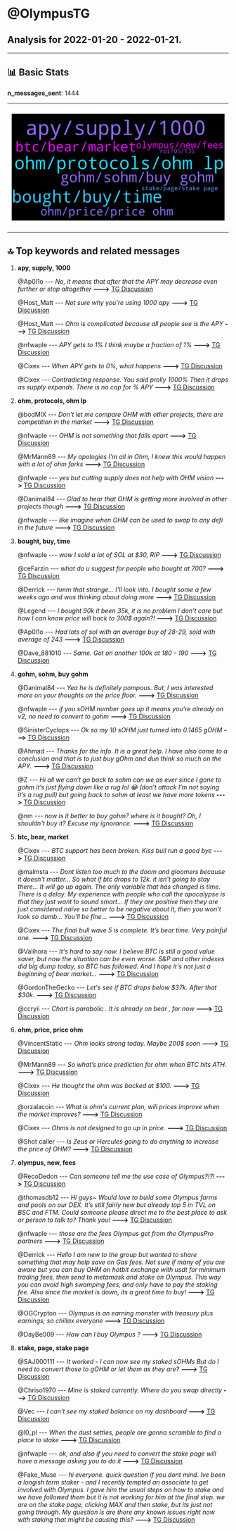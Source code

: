 # **@OlympusTG**
 ## Analysis for **2022-01-20** - **2022-01-21**.

---

## 📊 **Basic Stats**

**n_messages_sent**: 1444

---
![wordcloud](OlympusTG_1Days_wordcloud.png)

---


## 🔝 **Top keywords and related messages**

1. **apy, supply, 1000**

    @Ap0l1o --- *No, it means that after that the APY may decrease even further or stop altogether* **--->** [TG Discussion](https://t.me/OlympusTG/162353)

    @Host_Matt --- *Not sure why you’re using 1000 apy* **--->** [TG Discussion](https://t.me/OlympusTG/160603)

    @Host_Matt --- *Ohm is complicated because all people see is the APY* **--->** [TG Discussion](https://t.me/OlympusTG/163204)

    @nfwaple --- *APY gets to 1% I think maybe a fraction of 1%* **--->** [TG Discussion](https://t.me/OlympusTG/161182)

    @Cixex --- *When APY gets to 0%, what happens* **--->** [TG Discussion](https://t.me/OlympusTG/161181)

    @Cixex --- *Contradicting response.   You said prolly 1000%  Then it drops as supply expands.   There is no cap for % APY* **--->** [TG Discussion](https://t.me/OlympusTG/161688)

2. **ohm, protocols, ohm lp**

    @bodMIX --- *Don't let me compare OHM with other projects, there are competition in the market* **--->** [TG Discussion](https://t.me/OlympusTG/160950)

    @nfwaple --- *OHM is not something that falls apart* **--->** [TG Discussion](https://t.me/OlympusTG/161019)

    @MrMann89 --- *My apologies I’m all in Ohm, I knew this would happen with a lot of ohm forks* **--->** [TG Discussion](https://t.me/OlympusTG/163419)

    @nfwaple --- *yes but cutting supply does not help with OHM vision* **--->** [TG Discussion](https://t.me/OlympusTG/161120)

    @Danimal84 --- *Glad to hear that OHM is getting more involved in other projects though* **--->** [TG Discussion](https://t.me/OlympusTG/161040)

    @nfwaple --- *like imagine when OHM can be used to swap to any defi in the future* **--->** [TG Discussion](https://t.me/OlympusTG/161195)

3. **bought, buy, time**

    @nfwaple --- *wow I sold a lot of SOL at $30, RIP* **--->** [TG Discussion](https://t.me/OlympusTG/161478)

    @ceFarzin --- *what do u suggest for people who bought at 700?* **--->** [TG Discussion](https://t.me/OlympusTG/163310)

    @Derrick --- *hmm that strange... I'll look into. I bought some a few weeks ago and was thinking about doing more* **--->** [TG Discussion](https://t.me/OlympusTG/160664)

    @Legend --- *I bought 90k it been 35k, it is no problem I  don't care but how I can know price will back to 300$ again?!* **--->** [TG Discussion](https://t.me/OlympusTG/162110)

    @Ap0l1o --- *Had lots of sol with an average buy of 28-29, sold with average of 243* **--->** [TG Discussion](https://t.me/OlympusTG/161473)

    @Dave_881010 --- *Same. Got on another 100k at 180 - 190* **--->** [TG Discussion](https://t.me/OlympusTG/163243)

4. **gohm, sohm, buy gohm**

    @Danimal84 --- *Yea he is definitely pompous. But, I was interested more on your thoughts on the price floor.* **--->** [TG Discussion](https://t.me/OlympusTG/161221)

    @nfwaple --- *if you sOHM number goes up it means you're already on v2, no need to convert to gohm* **--->** [TG Discussion](https://t.me/OlympusTG/162949)

    @SinisterCyclops --- *Ok so my 10 sOHM just turned into 0.1465 gOHM* **--->** [TG Discussion](https://t.me/OlympusTG/161420)

    @Ahmad --- *Thanks for the info. It is a great help. I have also come to a conclusion and that is to just buy gOhm and dun think so much on the APY.* **--->** [TG Discussion](https://t.me/OlympusTG/162366)

    @Z --- *Hi all we can’t go back to sohm can we as ever since I gone to gohm it’s just flying down like a rug lol 😂 (don’t attack I’m not saying it’s a rug pull) but going back to sohm at least we have more tokens* **--->** [TG Discussion](https://t.me/OlympusTG/163439)

    @nm --- *now is it better to buy gohm? where is it bought? Oh, I shouldn't buy it? Excuse my ignorance.* **--->** [TG Discussion](https://t.me/OlympusTG/161220)

5. **btc, bear, market**

    @Cixex --- *BTC support has been broken. Kiss bull run a good bye* **--->** [TG Discussion](https://t.me/OlympusTG/162998)

    @malmsta --- *Dont listen too much to the doom and gloomers because it doesn't matter... So what if btc drops to 12k. it isn't going to stay there... It will go up again. The only variable that has changed is time. There is a delay. My experience with people who call the apocalypse is that they just want to sound smart... If they are positive then they are just considered naïve so better to be negative about it, then you won't look so dumb... You'll be fine...* **--->** [TG Discussion](https://t.me/OlympusTG/163566)

    @Cixex --- *The final bull wave 5 is complete. It’s bear time. Very painful one.* **--->** [TG Discussion](https://t.me/OlympusTG/163564)

    @Valihora --- *It's hard to say now. I believe BTC is still a good value saver, but now the situation can be even worse. S&P and other indexes did big dump today, so BTC has followed. And I hope it's not just a beginning of bear market...* **--->** [TG Discussion](https://t.me/OlympusTG/163563)

    @GordonTheGecko --- *Let's see if BTC drops below $37k. After that $30k.* **--->** [TG Discussion](https://t.me/OlympusTG/163561)

    @ccryii --- *Chart is parabolic . It is already on bear , for now* **--->** [TG Discussion](https://t.me/OlympusTG/163460)

6. **ohm, price, price ohm**

    @VincentStatic --- *Ohm looks strong today. Maybe 200$ soon* **--->** [TG Discussion](https://t.me/OlympusTG/162217)

    @MrMann89 --- *So what’s price prediction for ohm when BTC hits ATH.* **--->** [TG Discussion](https://t.me/OlympusTG/163433)

    @Cixex --- *He thought the ohm was backed at $100.* **--->** [TG Discussion](https://t.me/OlympusTG/161322)

    @orzalacoin --- *What is ohm's current plan, will prices improve when the market improves?* **--->** [TG Discussion](https://t.me/OlympusTG/160968)

    @Cixex --- *Ohms is not designed to go up in price.* **--->** [TG Discussion](https://t.me/OlympusTG/161680)

    @Shot caller --- *Is Zeus or Hercules going to do anything to increase the price of OHM?* **--->** [TG Discussion](https://t.me/OlympusTG/161596)

7. **olympus, new, fees**

    @RecoDedon --- *Can someone tell me the use case of Olympus?!?!* **--->** [TG Discussion](https://t.me/OlympusTG/163552)

    @thomasdb12 --- *Hi guys~ Would love to build some Olympus farms and pools on our DEX. It’s still fairly new but already top 5 in TVL on BSC and FTM. Could someone please direct me to the best place to ask or person to talk to? Thank you!* **--->** [TG Discussion](https://t.me/OlympusTG/162735)

    @nfwaple --- *those are the fees Olympus get from the OlympusPro partners* **--->** [TG Discussion](https://t.me/OlympusTG/163431)

    @Derrick --- *Hello I am new to the group but wanted to share something that may help save on Gas fees. Not sure if many of you are aware but you can buy OHM on hotbit exchange with usdt for minimum trading fees, then send to metamask and stake on Olympus. This way you can avoid high swamping fees, and only have to pay the staking fee. Also since the market is down, its a great time to buy!* **--->** [TG Discussion](https://t.me/OlympusTG/160654)

    @OGCryptoo --- *Olympus is an earning monster with treasury plus earnings; so chillax everyone* **--->** [TG Discussion](https://t.me/OlympusTG/162935)

    @DayBe009 --- *How can I buy Olympus ?* **--->** [TG Discussion](https://t.me/OlympusTG/161808)

8. **stake, page, stake page**

    @SAJ000111 --- *It worked - I can now see my staked sOHMs  But do I need to convert those to gOHM or let them as they are?* **--->** [TG Discussion](https://t.me/OlympusTG/162944)

    @Chriso1970 --- *Mine is staked currently. Where do you swap directly* **--->** [TG Discussion](https://t.me/OlympusTG/160577)

    @Vec --- *I can’t see my staked balance on my dashboard* **--->** [TG Discussion](https://t.me/OlympusTG/162699)

    @l0_pl --- *When the dust settles, people are gonna scramble to find a place to stake* **--->** [TG Discussion](https://t.me/OlympusTG/163461)

    @nfwaple --- *ok, and also if you need to convert the stake page will have a message asking you to do it* **--->** [TG Discussion](https://t.me/OlympusTG/162956)

    @Fake_Muse --- *hi everyone. quick question if you dont mind. Ive been a longish term staker - and I recently tempted an associate to get involved with Olympus. I gave him the usual steps on how to stake and we have followed them but it is not working for him at the final step. we are on the stake page, clicking MAX and then stake, but its just not going through. My question is are there any known issues right now with staking that might be causing this?* **--->** [TG Discussion](https://t.me/OlympusTG/161851)

